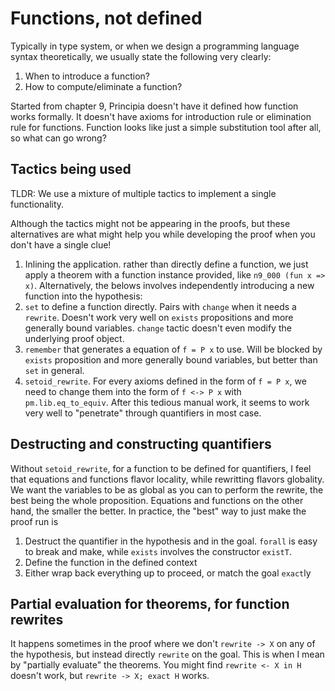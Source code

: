 # Functions, not defined

Typically in type system, or when we design a programming language syntax theoretically, we usually state the following very clearly:
1. When to introduce a function?
2. How to compute/eliminate a function?

Started from chapter 9, Principia doesn't have it defined how function works formally. It doesn't have axioms for introduction rule or elimination rule for functions. Function looks like just a simple substitution tool after all, so what can go wrong?

## Tactics being used
TLDR: We use a mixture of multiple tactics to implement a single functionality.

Although the tactics might not be appearing in the proofs, but these alternatives are what might help you while developing the proof when you don't have a single clue! 

1. Inlining the application. rather than directly define a function, we just apply a theorem with a function instance provided, like `n9_000 (fun x => x)`. Alternatively, the belows involves independently introducing a new function into the hypothesis:
2. `set` to define a function directly. Pairs with `change` when it needs a `rewrite`. Doesn't work very well on `exists` propositions and more generally bound variables. `change` tactic doesn't even modify the underlying proof object.
3. `remember` that generates a equation of `f = P x` to use. Will be blocked by `exists` proposition and more generally bound variables, but better than `set` in general.
4. `setoid_rewrite`. For every axioms defined in the form of `f = P x`, we need to change them into the form of `f <-> P x` with `pm.lib.eq_to_equiv`. After this tedious manual work, it seems to work very well to "penetrate" through quantifiers in most case.

## Destructing and constructing quantifiers
Without `setoid_rewrite`, for a function to be defined for quantifiers, I feel that equations and functions flavor locality, while rewritting flavors globality. We want the variables to be as global as you can to perform the rewrite, the best being the whole proposition. Equations and functions on the other hand, the smaller the better. In practice, the "best" way to just make the proof run is
1. Destruct the quantifier in the hypothesis and in the goal. `forall` is easy to break and make, while `exists` involves the constructor `existT`.
2. Define the function in the defined context
3. Either wrap back everything up to proceed, or match the goal `exact`ly

## Partial evaluation for theorems, for function rewrites
It happens sometimes in the proof where we don't `rewrite -> X` on any of the hypothesis, but instead directly `rewrite` on the goal. This is when I mean by "partially evaluate" the theorems. You might find `rewrite <- X in H` doesn't work, but `rewrite -> X; exact H` works.
